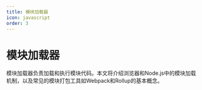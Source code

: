 ```yaml
---
title: 模块加载器
icon: javascript
order: 3
---
```


# 模块加载器

模块加载器负责加载和执行模块代码。本文将介绍浏览器和Node.js中的模块加载机制，以及常见的模块打包工具如Webpack和Rollup的基本概念。

